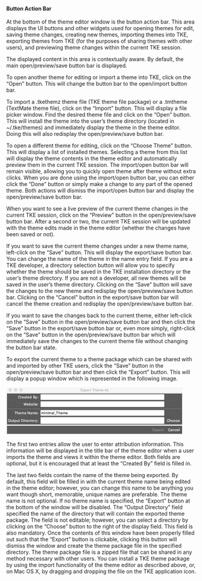 #### Button Action Bar

At the bottom of the theme editor window is the button action bar. This area displays the UI buttons and other widgets used for opening themes for edit, saving theme changes, creating new themes, importing themes into TKE, exporting themes from TKE (for the purposes of sharing themes with other users), and previewing theme changes within the current TKE session.

The displayed content in this area is contextually aware. By default, the main open/preview/save button bar is displayed.

To open another theme for editing or import a theme into TKE, click on the “Open” button. This will change the button bar to the open/import button bar.

To import a .tkethemz theme file (TKE theme file package) or a .tmtheme (TextMate theme file), click on the “Import” button. This will display a file picker window. Find the desired theme file and click on the “Open” button. This will install the theme into the user’s theme directory (located in
\~/.tke/themes) and immediately display the theme in the theme editor. Doing this will also redisplay the open/preview/save button bar.

To open a different theme for editing, click on the “Choose Theme” button. This will display a list of installed themes. Selecting a theme from this list will display the theme contents in the theme editor and automatically preview them in the current TKE session. The import/open button bar will remain visible, allowing you to quickly open theme after theme without extra clicks. When you are done using the import/open button bar, you can either click the “Done” button or simply make a change to any part of the opened theme. Both actions will dismiss the import/open button bar and display the open/preview/save button bar.

When you want to see a live preview of the current theme changes in the current TKE session, click on the “Preview” button in the open/preview/save button bar. After a second or two, the current TKE session will be updated with the theme edits made in the theme editor (whether the changes have been saved or not).

If you want to save the current theme changes under a new theme name, left-click on the “Save” button. This will display the export/save button bar. You can change the name of the theme in the name entry field. If you are a TKE developer, a directory selection button will allow you to specify whether the theme should be saved in the TKE installation directory or the user’s theme directory. If you are not a developer, all new themes will be saved in the user’s theme directory. Clicking on the “Save” button will save the changes to the new theme and redisplay the open/preview/save button bar. Clicking on the “Cancel” button in the export/save button bar will cancel the theme creation and redisplay the open/preview/save button bar.

If you want to save the changes back to the current theme, either left-click on the “Save” button in the open/preview/save button bar and then click the “Save” button in the export/save button bar or, even more simply, right-click on the “Save” button in the open/preview/save button bar which will immediately save the changes to the current theme file without changing the button bar state.

To export the current theme to a theme package which can be shared with and imported by other TKE users, click the “Save” button in the open/preview/save button bar and then click the “Export” button. This will display a popup window which is represented in the following image.

![](assets/DraggedImage.png)

The first two entries allow the user to enter attribution information. This information will be displayed in the title bar of the theme editor when a user imports the theme and views it within the theme editor. Both fields are optional, but it is encouraged that at least the “Created By” field is filled in.

The last two fields contain the name of the theme being exported. By default, this field will be filled in with the current theme name being edited in the theme editor; however, you can change this name to be anything you want though short, memorable, unique names are preferable. The theme name is not optional. If no theme name is specified, the “Export” button at the bottom of the window will be disabled. The “Output Directory” field specified the name of the directory that will contain the exported theme package. The field is not editable; however, you can select a directory by clicking on the “Choose” button to the right of the display field. This field is also mandatory. Once the contents of this window have been properly filled out such that the “Export” button is clickable, clicking this button will dismiss the window and create the theme package file in the specified directory. The theme package file is a zipped file that can be shared in any method necessary with other users. You can install a TKE theme package by using the import functionality of the theme editor as described above, or, on Mac OS X, by dragging and dropping the file on the TKE application icon.
